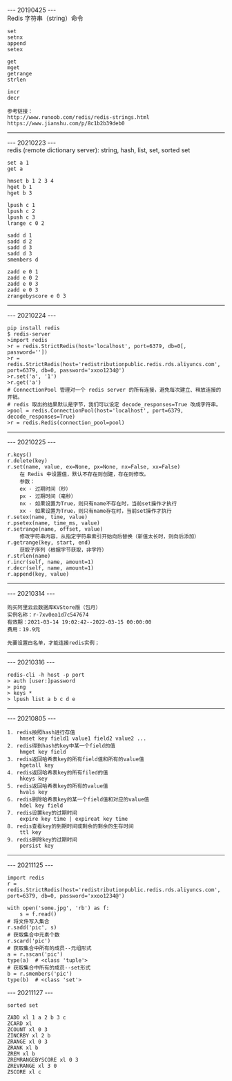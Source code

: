 --- 20190425 ---  
Redis 字符串（string）命令

    set  
    setnx  
    append  
    setex  

    get  
    mget  
    getrange  
    strlen  

    incr  
    decr

    参考链接：
    http://www.runoob.com/redis/redis-strings.html
    https://www.jianshu.com/p/8c1b2b39deb0
---

--- 20210223 ---  
redis (remote dictionary server): string, hash, list, set, sorted set

    set a 1
    get a
    
    hmset b 1 2 3 4
    hget b 1
    hget b 3
    
    lpush c 1
    lpush c 2
    lpush c 3
    lrange c 0 2
    
    sadd d 1
    sadd d 2
    sadd d 3
    sadd d 3
    smembers d
    
    zadd e 0 1
    zadd e 0 2
    zadd e 0 3
    zadd e 0 3
    zrangebyscore e 0 3
---

--- 20210224 ---

    pip install redis
    $ redis-server
    >import redis
    >r = redis.StrictRedis(host='localhost', port=6379, db=0[, password=''])
    >r = redis.StrictRedis(host='redistributionpublic.redis.rds.aliyuncs.com', port=6379, db=0, password='xxoo1234@')
    >r.set('a', '1')
    >r.get('a')
    # ConnectionPool 管理对一个 redis server 的所有连接，避免每次建立、释放连接的开销。
    # redis 取出的结果默认是字节，我们可以设定 decode_responses=True 改成字符串。
    >pool = redis.ConnectionPool(host='localhost', port=6379, decode_responses=True)
    >r = redis.Redis(connection_pool=pool)
---

--- 20210225 ---

    r.keys()
    r.delete(key)
    r.set(name, value, ex=None, px=None, nx=False, xx=False)
        在 Redis 中设置值，默认不存在则创建，存在则修改。
        参数：
        ex - 过期时间（秒）
        px - 过期时间（毫秒）
        nx - 如果设置为True，则只有name不存在时，当前set操作才执行
        xx - 如果设置为True，则只有name存在时，当前set操作才执行
    r.setex(name, time, value)
    r.psetex(name, time_ms, value)
    r.setrange(name, offset, value)
        修改字符串内容，从指定字符串索引开始向后替换（新值太长时，则向后添加）
    r.getrange(key, start, end)
        获取子序列（根据字节获取，非字符）
    r.strlen(name)
    r.incr(self, name, amount=1)
    r.decr(self, name, amount=1)
    r.append(key, value)
---

--- 20210314 ---

    购买阿里云云数据库KVStore版（包月）
    实例名称：r-7xv0ea1d7c547674
    有效期：2021-03-14 19:02:42--2022-03-15 00:00:00
    费用：19.9元
    
    先要设置白名单，才能连接redis实例；
---

--- 20210316 ---

    redis-cli -h host -p port
    > auth [user:]password
    > ping
    > keys *
    > lpush list a b c d e
---

--- 20210805 ---

    1. redis按照hash进行存值
        hmset key field1 value1 field2 value2 ...
    2. redis得到hash的key中某一个field的值
        hmget key field
    3. redis返回哈希表key的所有field值和所有的value值
        hgetall key
    4. redis返回哈希表key的所有filed的值
        hkeys key
    5. redis返回哈希表key的所有的value值
        hvals key
    6. redis删除哈希表key的某一个field值和对应的value值
        hdel key field
    7. redis设置key的过期时间
        expire key time | expireat key time
    8. redis查看key的到期时间或剩余的剩余的生存时间
        ttl key
    9. redis删除key的过期时间
        persist key
---

--- 20211125 ---

    import redis
    r = redis.StrictRedis(host='redistributionpublic.redis.rds.aliyuncs.com', port=6379, db=0, password='xxoo1234@')
    
    with open('some.jpg', 'rb') as f:
        s = f.read()
    # 将文件写入集合
    r.sadd('pic', s)
    # 获取集合中元素个数
    r.scard('pic')
    # 获取集合中所有的成员--元组形式
    a = r.sscan('pic')
    type(a)  # <class 'tuple'>
    # 获取集合中所有的成员--set形式
    b = r.smembers('pic')
    type(b)  # <class 'set'>

--- 20211127 ---

    sorted set
    
    ZADD xl 1 a 2 b 3 c
    ZCARD xl
    ZCOUNT xl 0 3
    ZINCRBY xl 2 b
    ZRANGE xl 0 3
    ZRANK xl b
    ZREM xl b
    ZREMRANGEBYSCORE xl 0 3
    ZREVRANGE xl 3 0
    ZSCORE xl c
